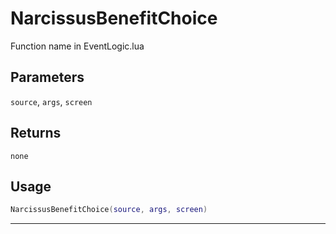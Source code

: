 # NarcissusBenefitChoice
Function name in EventLogic.lua
## Parameters
`source`, `args`, `screen`
## Returns
`none`
## Usage
```lua
NarcissusBenefitChoice(source, args, screen)
```
---
